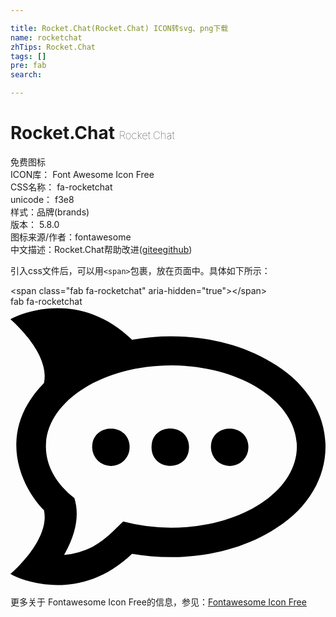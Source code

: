 ```yaml
---

title: Rocket.Chat(Rocket.Chat) ICON转svg、png下载
name: rocketchat
zhTips: Rocket.Chat
tags: []
pre: fab
search: 

---
```


# Rocket.Chat  <small style="font-size: 60%;font-weight: 100">Rocket.Chat</small>


<div class="detail-page">
<p>
<span><span class="badge-success badge">免费图标</span> </span>
<br/>
<span>
ICON库：
<span class="badge-secondary badge">Font Awesome Icon Free</span> 
</span>
<br/>
<span>
CSS名称：
<span class="badge-secondary badge">fa-rocketchat</span> 
</span>
<br/>
<span>
unicode：
<span class="badge-secondary badge">f3e8</span> 
<copy-btn content='f3e8' btn-title=""></copy-btn>
<copy-btn :content='String.fromCodePoint(parseInt("f3e8", 16))' btn-title="复制U"></copy-btn>
</span><br/><span>样式：<span class="badge-light badge">品牌(brands)</span></span>
<br/>
<span>
版本：
<span class="badge-secondary badge">5.8.0</span> 
</span>
<br/>
<span>图标来源/作者：<span class="badge-light badge">fontawesome</span></span> 
<br/>
<span class="zh-detail">中文描述：<span class="badge-primary badge">Rocket.Chat</span><span class="help-link"><span>帮助改进</span>(<a href="https://gitee.com/liuwave/icon-helper/edit/master/json/fontawesome/brands/rocketchat.json" target="_blank" rel="noopener noreferrer">gitee</a><a href="https://github.com/liuwave/icon-helper/edit/master/json/fontawesome/brands/rocketchat.json" target="_blank" rel="noopener noreferrer">github</a></span>)</span><br/>
</p>
</div>
<div class="alert alert-dark">
  <i class="fab fa-rocketchat fa-xs"></i>
  <i class="fab fa-rocketchat fa-sm"></i>
  <i class="fab fa-rocketchat fa-lg"></i>
  <i class="fab fa-rocketchat fa-2x"></i>
  <i class="fab fa-rocketchat fa-3x"></i>
  <i class="fab fa-rocketchat fa-5x"></i>
  <i class="fab fa-rocketchat fa-7x"></i>
</div>
<div>
  <p>引入css文件后，可以用<code>&lt;span&gt;</code>包裹，放在页面中。具体如下所示：    
  </p>
  <div class="alert alert-primary" style="font-size: 14px">
    &lt;span class="fab fa-rocketchat" aria-hidden="true"&gt;&lt;/span&gt;
    <copy-btn content='<span class="fab fa-rocketchat" aria-hidden="true"></span>'></copy-btn>
  </div>
  <div class="alert alert-secondary">
    <i class="fab fa-rocketchat"
    style="font-size: 24px"
    aria-hidden="true"></i> fab fa-rocketchat
    <copy-btn content="fab fa-rocketchat" btn-title="复制图标名称"></copy-btn>
  </div>
</div>
<div id="svg" class="svg-wrap">
<svg xmlns="http://www.w3.org/2000/svg" viewBox="0 0 576 512"><path d="M486.41 107.57c-76.93-50.83-179.18-62.4-264.12-47.07C127.26-31.16 20.77 11 0 23.12c0 0 73.08 62.1 61.21 116.49-86.52 88.2-45.39 186.4 0 232.77C73.08 426.77 0 488.87 0 488.87c20.57 12.16 126.77 54.19 222.29-37 84.75 15.23 187 3.76 264.12-47.16 119.26-76.14 119.65-220.61 0-297.15zM294.18 404.22a339.53 339.53 0 0 1-88.11-11.37l-19.77 19.09a179.74 179.74 0 0 1-36.59 27.39A143.14 143.14 0 0 1 98 454.06c1-1.78 1.88-3.56 2.77-5.24q29.67-55 16-98.69c-32.53-25.61-52-58.34-52-94.13 0-82 102.74-148.43 229.41-148.43S523.59 174 523.59 256 420.85 404.22 294.18 404.22zM184.12 291.3a34.32 34.32 0 0 1-34.8-33.72c-.7-45.39 67.83-46.38 68.52-1.09v.51a34 34 0 0 1-33.72 34.32zm73.77-33.72c-.79-45.39 67.74-46.48 68.53-1.19v.61c.39 45.08-67.74 45.57-68.53.58zm143.38 33.72a34.33 34.33 0 0 1-34.81-33.72c-.69-45.39 67.84-46.38 68.53-1.09v.51a33.89 33.89 0 0 1-33.72 34.32z"/></svg>
</div>
<detail full-name='fa-rocketchat'></detail>
    
<div><p>更多关于  Fontawesome Icon Free的信息，参见：<a target="_blank" href="https://iconhelper.cn/fontawesome.html">Fontawesome Icon Free</a>
</p></div>
